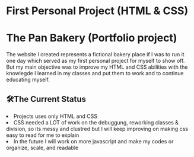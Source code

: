# First Personal Project (HTML & CSS)

<h1>The Pan Bakery (Portfolio project)</h1>
The website I created represents a fictional bakery place if I was to run it one day which served as my first personal project for myself to show off.
But my main objective was to improve my HTML and CSS abilities with the knowlegde I learned in my classes and put them to work and to continue educating myself.

<h2>🛠️The Current Status</h2>
<li>Projects uses only HTML and CSS</li>
<li>CSS needed a LOT of work on the debuggung, reworking classes & division, so its messy and clustred but I will keep improving on making css easy to read for me to explain</li>
<li>In the future I will work on more javascript and make my codes or organize, scale, and readable</li>







